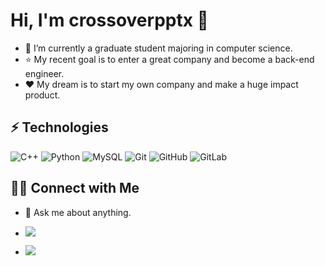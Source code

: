 # Hi, I'm crossoverpptx 👋

- 🌱 I’m currently a graduate student majoring in computer science.
- ⭐️ My recent goal is to enter a great company and become a back-end engineer.
- ❤️ My dream is to start my own company and make a huge impact product.

## ⚡ Technologies
![C++](https://img.shields.io/badge/-C++-00599C?style=flat-square&logo=c)
![Python](https://img.shields.io/badge/-Python-black?style=flat-square&logo=Python)
![MySQL](https://img.shields.io/badge/-MySQL-black?style=flat-square&logo=mysql)
![Git](https://img.shields.io/badge/-Git-black?style=flat-square&logo=git)
![GitHub](https://img.shields.io/badge/-GitHub-181717?style=flat-square&logo=github)
![GitLab](https://img.shields.io/badge/-GitLab-FCA121?style=flat-square&logo=gitlab)

## 🤝🏻 Connect with Me

- 💬 Ask me about anything.  

- <a href="mailto:bucaitongxue111@gmail.com"><img src="https://img.shields.io/badge/Gmail-Click-red"/></a> 
- <a href = "https://blog.csdn.net/crossoverpptx"><img src="https://img.shields.io/badge/CSDN-Click-green"/></a>

